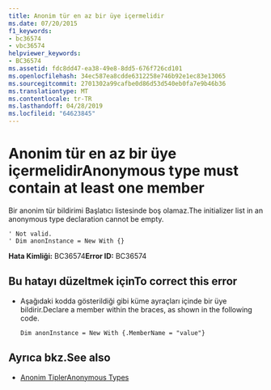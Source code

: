 ```yaml
---
title: Anonim tür en az bir üye içermelidir
ms.date: 07/20/2015
f1_keywords:
- bc36574
- vbc36574
helpviewer_keywords:
- BC36574
ms.assetid: fdc8dd47-ea38-49e8-8dd5-676f726cd101
ms.openlocfilehash: 34ec587ea8cdde6312258e746b92e1ec83e13065
ms.sourcegitcommit: 2701302a99cafbe0d86d53d540eb0fa7e9b46b36
ms.translationtype: MT
ms.contentlocale: tr-TR
ms.lasthandoff: 04/28/2019
ms.locfileid: "64623845"
---
```

# <a name="anonymous-type-must-contain-at-least-one-member"></a><span data-ttu-id="14698-102">Anonim tür en az bir üye içermelidir</span><span class="sxs-lookup"><span data-stu-id="14698-102">Anonymous type must contain at least one member</span></span>
<span data-ttu-id="14698-103">Bir anonim tür bildirimi Başlatıcı listesinde boş olamaz.</span><span class="sxs-lookup"><span data-stu-id="14698-103">The initializer list in an anonymous type declaration cannot be empty.</span></span>  
  
```  
' Not valid.  
' Dim anonInstance = New With {}  
```  
  
 <span data-ttu-id="14698-104">**Hata Kimliği:** BC36574</span><span class="sxs-lookup"><span data-stu-id="14698-104">**Error ID:** BC36574</span></span>  
  
## <a name="to-correct-this-error"></a><span data-ttu-id="14698-105">Bu hatayı düzeltmek için</span><span class="sxs-lookup"><span data-stu-id="14698-105">To correct this error</span></span>  
  
- <span data-ttu-id="14698-106">Aşağıdaki kodda gösterildiği gibi küme ayraçları içinde bir üye bildirir.</span><span class="sxs-lookup"><span data-stu-id="14698-106">Declare a member within the braces, as shown in the following code.</span></span>  
  
    ```  
    Dim anonInstance = New With {.MemberName = "value"}  
    ```  
  
## <a name="see-also"></a><span data-ttu-id="14698-107">Ayrıca bkz.</span><span class="sxs-lookup"><span data-stu-id="14698-107">See also</span></span>

- [<span data-ttu-id="14698-108">Anonim Tipler</span><span class="sxs-lookup"><span data-stu-id="14698-108">Anonymous Types</span></span>](../../visual-basic/programming-guide/language-features/objects-and-classes/anonymous-types.md)

